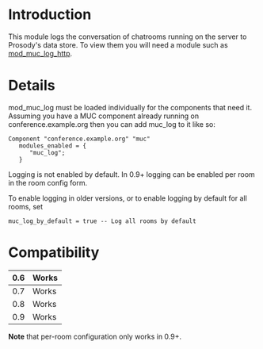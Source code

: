 # Introduction #

This module logs the conversation of chatrooms running on the server to Prosody's data store. To view them you will need a module such as [mod\_muc\_log\_http](mod_muc_log_http.md).

# Details #

mod\_muc\_log must be loaded individually for the components that need it. Assuming you have a MUC component already running on conference.example.org then you can add muc\_log to it like so:

```
Component "conference.example.org" "muc"
   modules_enabled = {
      "muc_log";
   }
```

Logging is not enabled by default.  In 0.9+ logging can be enabled per room in the room config form.

To enable logging in older versions, or to enable logging by default for all rooms, set

```
muc_log_by_default = true -- Log all rooms by default
```


# Compatibility #
| 0.6 | Works |
|:----|:------|
| 0.7 | Works |
| 0.8 | Works |
| 0.9 | Works |

**Note** that per-room configuration only works in 0.9+.